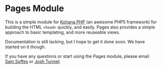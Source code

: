 # Pages Module

This is a simple module for [Kohana PHP](http://kohanaphp.com) (an awesome PHP5 framework) for building the HTML `<head>` quickly, and easily. Pages also provides a simple approach to basic templating, and more reuseable views.

Documentation is still lacking, but I hope to get it done soon. We have started on it though.

If you have any questions or start using the Pages module, please email [Sam Soffes](mailto:sam@samsoff.es) or [Josh Turmel](mailto:jturmel@gmail.com).